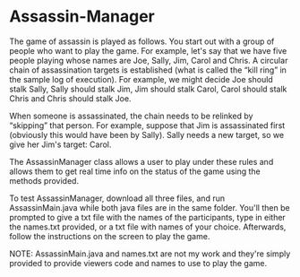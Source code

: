 # Assassin-Manager
The game of assassin is played as follows. You start out with a group of people who want to play the game. For example, let's say that we have five people playing whose names are Joe, Sally, Jim, Carol and Chris. A circular chain of assassination targets is established (what is called the “kill ring” in the sample log of execution). For example, we might decide Joe should stalk Sally, Sally should stalk Jim, Jim should stalk Carol, Carol should stalk Chris and Chris should stalk Joe.

When someone is assassinated, the chain needs to be relinked by “skipping” that person. For example, suppose that Jim is assassinated first (obviously this would have been by Sally). Sally needs a new target, so we give her Jim's target: Carol.

The AssassinManager class allows a user to play under these rules and allows them to get real time info on the status of the game using the methods provided.

To test AssassinManager, download all three files, and run AssassinMain.java while both java files are in the same folder. You'll then be prompted to give a txt file with the names of the participants, type in either the names.txt provided, or a txt file with names of your choice. Afterwards, follow the instructions on the screen to play the game.

NOTE: AssassinMain.java and names.txt are not my work and they're simply provided to provide viewers code and names to use to play the game.
